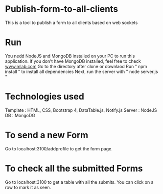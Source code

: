 # Publish-form-to-all-clients
This is a tool to publish a form to all clients based on web sockets

# Run
You nedd NodeJS and MongoDB installed on your PC to run this application.
If you don't have MongoDB installed, feel free to check www.mlab.com
Go to the directory after clone or downlaod
Run " npm install " to install all dependencies
Next, run the server with " node server.js "

# Technologies used
Template : HTML, CSS, Bootstrap 4, DataTable.js, Notify.js
Server : NodeJS
DB : MongoDG

# To send a new Form
Go to localhost:3100/addprofile to get the form page.

# To check all the submitted Forms
Go to localhost:3100 to get a table with all the submits.
You can click on a row to mark it as seen.

